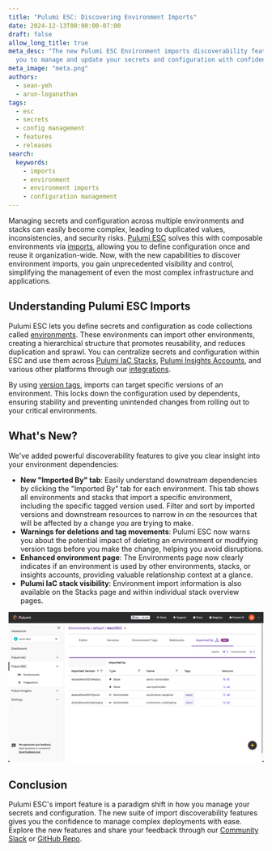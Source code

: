 ```yaml
---
title: "Pulumi ESC: Discovering Environment Imports"
date: 2024-12-13T00:00:00-07:00
draft: false
allow_long_title: true
meta_desc: "The new Pulumi ESC Environment imports discoverability features empower
  you to manage and update your secrets and configuration with confidence."
meta_image: "meta.png"
authors:
  - sean-yeh
  - arun-loganathan
tags:
  - esc
  - secrets
  - config management
  - features
  - releases
search:
  keywords:
    - imports
    - environment
    - environment imports
    - configuration management
---
```


Managing secrets and configuration across multiple environments and stacks can easily become complex, leading to duplicated values, inconsistencies, and security risks. [Pulumi ESC](/product/esc) solves this with composable environments via [imports](/docs/esc/environments/imports/), allowing you to define configuration once and reuse it organization-wide.  Now, with the new capabilities to discover environment imports, you gain unprecedented visibility and control, simplifying the management of even the most complex infrastructure and applications.

<!--more-->

## Understanding Pulumi ESC Imports

Pulumi ESC lets you define secrets and configuration as code collections called [environments](/docs/esc/environments/working-with-environments/). These environments can import other environments, creating a hierarchical structure that promotes reusability, and reduces duplication and sprawl. You can centralize secrets and configuration within ESC and use them across [Pulumi IaC Stacks](/docs/esc/integrations/infrastructure/pulumi-iac/), [Pulumi Insights Accounts](/docs/pulumi-cloud/insights/accounts/), and various other platforms through our [integrations](/docs/esc/integrations/).

By using [version tags](/docs/esc/environments/versioning/#tagging-versions), imports can target specific versions of an environment. This locks down the configuration used by dependents, ensuring stability and preventing unintended changes from rolling out to your critical environments. 

## What's New?

We've added powerful discoverability features to give you clear insight into your environment dependencies:

- **New "Imported By" tab**: Easily understand downstream dependencies by clicking the "Imported By" tab for each environment. This tab shows all environments and stacks that import a specific environment, including the specific tagged version used. Filter and sort by imported versions and downstream resources to narrow in on the resources that will be affected by a change you are trying to make. 
- **Warnings for deletions and tag movements**: Pulumi ESC now warns you about the potential impact of deleting an environment or modifying version tags before you make the change, helping you avoid disruptions.
- **Enhanced environment page**: The Environments page now clearly indicates if an environment is used by other environments, stacks, or insights accounts, providing valuable relationship context at a glance.
- **Pulumi IaC stack visibility**: Environment import information is also available on the Stacks page and within individual stack overview pages.

![Screenshot of the Pulumi ESC 'Imported By' tab showing environment dependencies](imported-by.png)

## Conclusion 

Pulumi ESC's import feature is a paradigm shift in how you manage your secrets and configuration. The new suite of import discoverability features gives you the confidence to manage complex deployments with ease. Explore the new features and share your feedback through our [Community Slack](/community/) or [GitHub Repo](https://github.com/pulumi/esc/issues/new/choose).
